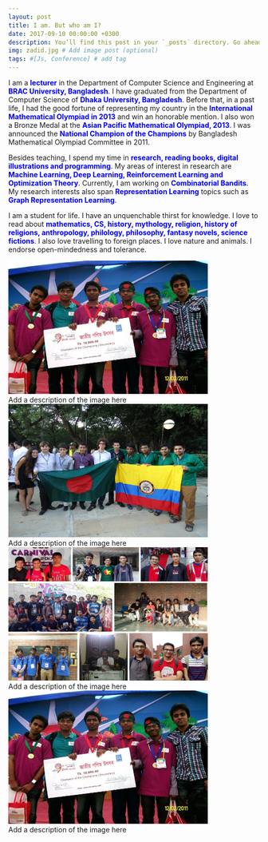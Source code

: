 ```yaml
---
layout: post
title: I am. But who am I?
date: 2017-09-10 00:00:00 +0300
description: You’ll find this post in your `_posts` directory. Go ahead and edit it and re-build the site to see your changes. # Add post description (optional)
img: zadid.jpg # Add image post (optional)
tags: #[Js, Conference] # add tag
---
```


I am a <strong style="color:blue;">lecturer</strong> in the Department of Computer Science and Engineering at <strong style="color:blue;">BRAC University, Bangladesh</strong>. I have graduated from the Department of Computer Science of <strong style="color:blue;">Dhaka University, Bangladesh</strong>. Before that, in a past life, I had the good fortune of representing my country in the <strong style="color:blue;">International Mathematical Olympiad in 2013</strong> and win an honorable mention. I also won a Bronze Medal at the <strong style="color:blue;">Asian Pacific Mathematical Olympiad, 2013</strong>. I was announced the <strong style="color:blue;">National Champion of the Champions</strong> by Bangladesh Mathematical Olympiad Committee in 2011.

Besides teaching, I spend my time in <strong style="color:blue;">research, reading books, digital illustrations and programming</strong>. My areas of interest in research are <strong style="color:blue;">Machine Learning, Deep Learning, Reinforcement Learning and Optimization Theory</strong>. Currently, I am working on <strong style="color:blue;">Combinatorial Bandits</strong>. My research interests also span <strong style="color:blue;">Representation Learning</strong> topics such as <strong style="color:blue;">Graph Representation Learning</strong>.

I am a student for life. I have an unquenchable thirst for knowledge. I love to read about <strong style="color:blue;">mathematics, CS, history, mythology, religion, history of religions, anthropology, philology, philosophy, fantasy novels, science fictions</strong>. I also love travelling to foreign places. I love nature and animals. I endorse open-mindedness and tolerance. 


<div class="responsive">
  <div class="gallery">
    <a target="_blank" href="/assets/img/champ.jpg">
      <img src="/assets/img/champ.jpg" alt="Cinque Terre" width="400" height="267">
    </a>
    <div class="desc">Add a description of the image here</div>
  </div>
</div>


<div class="responsive">
  <div class="gallery">
    <a target="_blank" href="/assets/img/colombia.jpg">
      <img src="/assets/img/colombia.jpg" alt="Forest" width="400" height="267">
    </a>
    <div class="desc">Add a description of the image here</div>
  </div>
</div>

<div class="responsive">
  <div class="gallery">
    <a target="_blank" href="/assets/img/contest.jpg">
      <img src="/assets/img/contest.jpg" alt="Northern Lights" width="400" height="267">
    </a>
    <div class="desc">Add a description of the image here</div>
  </div>
</div>

<div class="responsive">
  <div class="gallery">
    <a target="_blank" href="/assets/img/champ.jpg">
      <img src="/assets/img/champ.jpg" alt="Mountains" width="400" height="267">
    </a>
    <div class="desc">Add a description of the image here</div>
  </div>
</div>

